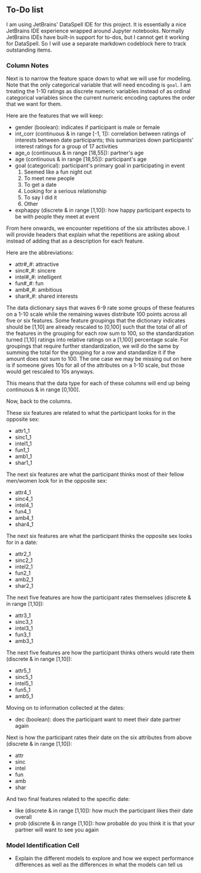 ## To-Do list

I am using JetBrains' DataSpell IDE for this project. It is essentially a nice JetBrains IDE experience wrapped around Jupyter notebooks. Normally JetBrains IDEs have built-in support for to-dos, but I cannot get it working for DataSpell. So I will use a separate markdown codeblock here to track outstanding items.

### Column Notes

Next is to narrow the feature space down to what we will use for modeling. Note that the only categorical variable that will need encoding is `goal`. I am treating the 1-10 ratings as discrete numeric variables instead of as ordinal categorical variables since the current numeric encoding captures the order that we want for them.

Here are the features that we will keep:
- gender (boolean): indicates if participant is male or female
- int_corr (continuous & in range [-1, 1]): correlation between ratings of interests between date participants; this summarizes down participants' interest ratings for a group of 17 activities
- age_o (continuous & in range [18,55]): partner's age
- age (continuous & in range [18,55]): participant's age
- goal (categorical): participant's primary goal in participating in event
    1. Seemed like a fun night out
    2. To meet new people
    3. To get a date
    4. Looking for a serious relationship
    5. To say I did it
    6. Other
- exphappy (discrete & in range [1,10]): how happy participant expects to be with people they meet at event

From here onwards, we encounter repetitions of the six attributes above. I will provide headers that explain what the repetitions are asking about instead of adding that as a description for each feature.

Here are the abbreviations:

- attr#_#: attractive
- sinc#_#: sincere
- intel#_#: intelligent
- fun#_#: fun
- amb#_#: ambitious
- shar#_#: shared interests

The data dictionary says that waves 6-9 rate some groups of these features on a 1-10 scale while the remaining waves distribute 100 points across all five or six features. Some feature groupings that the dictionary indicates should be [1,10] are already rescaled to [0,100] such that the total of all of the features in the grouping for each row sum to 100, so the standardization turned [1,10] ratings into relative ratings on a [1,100] percentage scale. For groupings that require further standardization, we will do the same by summing the total for the grouping for a row and standardize it if the amount does not sum to 100. The one case we may be missing out on here is if someone gives 10s for all of the attributes on a 1-10 scale, but those would get rescaled to 10s anyways.

This means that the data type for each of these columns will end up being continuous & in range [0,100].

Now, back to the columns.

These six features are related to what the participant looks for in the opposite sex:
- attr1_1
- sinc1_1
- intel1_1
- fun1_1
- amb1_1
- shar1_1

The next six features are what the participant thinks most of their fellow men/women look for in the opposite sex:
- attr4_1
- sinc4_1
- intel4_1
- fun4_1
- amb4_1
- shar4_1

The next six features are what the participant thinks the opposite sex looks for in a date:
- attr2_1
- sinc2_1
- intel2_1
- fun2_1
- amb2_1
- shar2_1

The next five features are how the participant rates themselves (discrete & in range [1,10]):
- attr3_1
- sinc3_1
- intel3_1
- fun3_1
- amb3_1

The next five features are how the participant thinks others would rate them (discrete & in range [1,10]):
- attr5_1
- sinc5_1
- intel5_1
- fun5_1
- amb5_1

Moving on to information collected at the dates:
- dec (boolean): does the participant want to meet their date partner again

Next is how the participant rates their date on the six attributes from above (discrete & in range [1,10]):
- attr
- sinc
- intel
- fun
- amb
- shar

And two final features related to the specific date:
- like (discrete & in range [1,10]): how much the participant likes their date overall
- prob (discrete & in range [1,10]): how probable do you think it is that your partner will want to see you again
 
### Model Identification Cell

- Explain the different models to explore and how we expect performance differences as well as the differences in what the models can tell us
